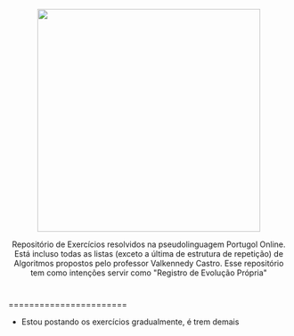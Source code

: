 
<p align="center">
  <img src="https://media.tenor.com/pPKOYQpTO8AAAAAM/monkey-developer.gif" width="400px" />
</p>
  
<p align="center">
  Repositório de Exercícios resolvidos na pseudolinguagem Portugol Online. Está  incluso todas as listas (exceto a última de estrutura de repetição) de Algoritmos propostos pelo professor Valkennedy Castro. Esse repositório tem como intenções servir como "Registro de Evolução Própria"
</p>
 
 
 <h3 style="display: flex; align-items: center;">
  <img src="https://media.tenor.com/1J-n2oBWMa8AAAAj/peepo-brazil.gif" width="1px;" />
</h3>

 =======================
 * Estou postando os exercícios gradualmente, é trem demais
   
 
